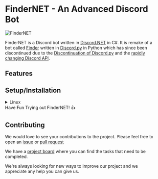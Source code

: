 # FinderNET - An Advanced Discord Bot
![FinderNET](https://cdn.discordapp.com/avatars/939922948163244082/fefad3b436fb40787c958f9230a5f792.png)

FinderNET is a Discord bot written in [Discord.NET](https://github.com/discord-net/Discord.Net) in C#. It is remake of a bot called [Finder](https://github.com/FinderDiscord/Finder) written in [Discord.py](https://github.com/Rapptz/discord.py) in Python which has since been discontinued due to the [Discontinuation of Discord.py](https://gist.github.com/Rapptz/4a2f62751b9600a31a0d3c78100287f1) and the [rapidly changing Discord API](https://github.com/discord/discord-api-docs).

## Features


## Setup/Installation
</details>
<details>
<summary>Linux</summary>
<br>

**To start you need to install Dotnet 6.0.0 or higher.**

Install DotNet - [Installing Dotnet on Linux](https://docs.microsoft.com/en-us/dotnet/core/install/linux)

Install PostgreSQL - [Installing PostgreSQL on Linux](https://www.postgresql.org/download/linux/)

### Postgresql Setup

You can start the postgresql service and create the database.

```bash
$ systemctl start postgresql
or 
$ service postgresql start
```

Then create the database.
```bash
$ sudo -u postgres createdb finder
```

Then create the user.
```bash
$ sudo -u postgres createuser finder
```

Acces the postgres Shell
```bash
$ sudo -u postgres psql
```
Provide the privileges to the postgres user
```bash
$ alter user finder with encrypted password 'enter a password here';
$ grant all privileges on database finder to finder;
$ exit;
```

**You need to clone this repository.**

```bash
$ git clone https://github.com/FinderDiscord/FinderNET.git
$ cd FinderNET/FinderNET
```

### Run the bot
```bash
$ dotnet restore
$ dotnet run
```
this will create the necessary configuration files for the bot
    
### Enter details into the Configuration

Input your sensitive info into the configuration this will include
* The Bot token (Generated from https://discord.dev)
* The database infomation (ip, port, database, user, password)
* The Test Guild to register the slash commands to. (optional) (it may take up to an hour to register slash commands if this is blank)

### Run Migrations
```bash
$ dotnet tool install --global dotnet-ef
$ sudo reboot
$ cd FinderNET/FinderNET
$ dotnet ef migrations add Installation
$ dotnet ef database update
```

### Finally run the bot.
#### The database will start automaticly if not already running
```bash
$ dotnet restore
$ dotnet run
```



</details>
Have Fun Trying out FinderNET! 👍

## Contributing
We would love to see your contributions to the project. Please feel free to open an [issue](https://github.com/FinderDiscord/FinderNET/issues) or [pull request](https://github.com/FinderDiscord/FinderNET/pulls)

We have a [project board](https://github.com/orgs/FinderDiscord/projects/1) where you can find the tasks that need to be completed.

We're always looking for new ways to improve our project and we appreciate any help you can give us.

